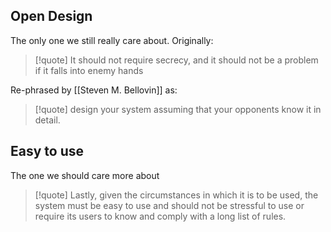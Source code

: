 ## Open Design
The only one we still really care about. Originally:
>[!quote] It should not require secrecy, and it should not be a problem if it falls into enemy hands

Re-phrased by [[Steven M. Bellovin]] as:
>[!quote] design your system assuming that your opponents know it in detail.


## Easy to use
The one we should care more about
>[!quote] Lastly, given the circumstances in which it is to be used, the system must be easy to use and should not be stressful to use or require its users to know and comply with a long list of rules.